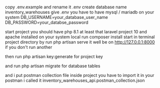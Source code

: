 copy .env.example and rename it .env
create database name inventory_warehouses
give .env 
you have to have mysql / mariadb on your system
DB_USERNAME=your_database_user_name 
DB_PASSWORD=your_databse_password

start project you should have php 8.1 at least that laravel project 10 and apache installed on your system local 
run composer install
start in terminal project directory by run php artisan serve 
it well be on http://127.0.0.1:8000 if you don't run another 

then run php artisan key:generate for project key 

and run php artisan migrate for database tables 


and i put postman collection file inside project you have to import it in your postman 
i called it inventory_warehouses_api.postman_collection.json
